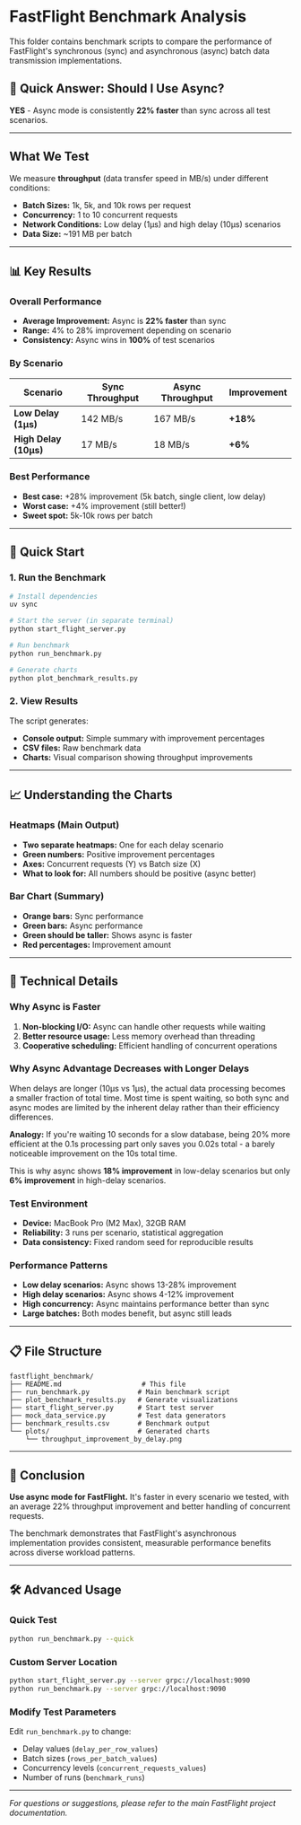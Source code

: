# FastFlight Benchmark Analysis

This folder contains benchmark scripts to compare the performance of FastFlight's synchronous (sync) and asynchronous (async) batch data transmission implementations.

## 🎯 Quick Answer: Should I Use Async?

**YES** - Async mode is consistently **22% faster** than sync across all test scenarios.

---

## What We Test

We measure **throughput** (data transfer speed in MB/s) under different conditions:

- **Batch Sizes:** 1k, 5k, and 10k rows per request
- **Concurrency:** 1 to 10 concurrent requests  
- **Network Conditions:** Low delay (1µs) and high delay (10µs) scenarios
- **Data Size:** ~191 MB per batch

---

## 📊 Key Results

### Overall Performance
- **Average Improvement:** Async is **22% faster** than sync
- **Range:** 4% to 28% improvement depending on scenario
- **Consistency:** Async wins in **100%** of test scenarios

### By Scenario
| Scenario | Sync Throughput | Async Throughput | Improvement |
|----------|----------------|------------------|-------------|
| **Low Delay (1µs)** | 142 MB/s | 167 MB/s | **+18%** |
| **High Delay (10µs)** | 17 MB/s | 18 MB/s | **+6%** |

### Best Performance
- **Best case:** +28% improvement (5k batch, single client, low delay)
- **Worst case:** +4% improvement (still better!)
- **Sweet spot:** 5k-10k rows per batch

---

## 🚀 Quick Start

### 1. Run the Benchmark

```bash
# Install dependencies
uv sync

# Start the server (in separate terminal)
python start_flight_server.py

# Run benchmark
python run_benchmark.py

# Generate charts
python plot_benchmark_results.py
```

### 2. View Results

The script generates:
- **Console output:** Simple summary with improvement percentages
- **CSV files:** Raw benchmark data
- **Charts:** Visual comparison showing throughput improvements

---

## 📈 Understanding the Charts

### Heatmaps (Main Output)
- **Two separate heatmaps:** One for each delay scenario
- **Green numbers:** Positive improvement percentages
- **Axes:** Concurrent requests (Y) vs Batch size (X)
- **What to look for:** All numbers should be positive (async better)

### Bar Chart (Summary)
- **Orange bars:** Sync performance
- **Green bars:** Async performance  
- **Green should be taller:** Shows async is faster
- **Red percentages:** Improvement amount

---

## 🔬 Technical Details

### Why Async is Faster
1. **Non-blocking I/O:** Async can handle other requests while waiting
2. **Better resource usage:** Less memory overhead than threading
3. **Cooperative scheduling:** Efficient handling of concurrent operations

### Why Async Advantage Decreases with Longer Delays
When delays are longer (10µs vs 1µs), the actual data processing becomes a smaller fraction of total time. Most time is spent waiting, so both sync and async modes are limited by the inherent delay rather than their efficiency differences. 

**Analogy:** If you're waiting 10 seconds for a slow database, being 20% more efficient at the 0.1s processing part only saves you 0.02s total - a barely noticeable improvement on the 10s total time.

This is why async shows **18% improvement** in low-delay scenarios but only **6% improvement** in high-delay scenarios.

### Test Environment
- **Device:** MacBook Pro (M2 Max), 32GB RAM
- **Reliability:** 3 runs per scenario, statistical aggregation
- **Data consistency:** Fixed random seed for reproducible results

### Performance Patterns
- **Low delay scenarios:** Async shows 13-28% improvement
- **High delay scenarios:** Async shows 4-12% improvement  
- **High concurrency:** Async maintains performance better than sync
- **Large batches:** Both modes benefit, but async still leads

---

## 📋 File Structure

```
fastflight_benchmark/
├── README.md                    # This file
├── run_benchmark.py            # Main benchmark script
├── plot_benchmark_results.py   # Generate visualizations  
├── start_flight_server.py      # Start test server
├── mock_data_service.py        # Test data generators
├── benchmark_results.csv       # Benchmark output
└── plots/                      # Generated charts
    └── throughput_improvement_by_delay.png
```

---

## 🎯 Conclusion

**Use async mode for FastFlight.** It's faster in every scenario we tested, with an average 22% throughput improvement and better handling of concurrent requests.

The benchmark demonstrates that FastFlight's asynchronous implementation provides consistent, measurable performance benefits across diverse workload patterns.

---

## 🛠 Advanced Usage

### Quick Test
```bash
python run_benchmark.py --quick
```

### Custom Server Location  
```bash
python start_flight_server.py --server grpc://localhost:9090
python run_benchmark.py --server grpc://localhost:9090
```

### Modify Test Parameters
Edit `run_benchmark.py` to change:
- Delay values (`delay_per_row_values`)
- Batch sizes (`rows_per_batch_values`) 
- Concurrency levels (`concurrent_requests_values`)
- Number of runs (`benchmark_runs`)

---

*For questions or suggestions, please refer to the main FastFlight project documentation.*
